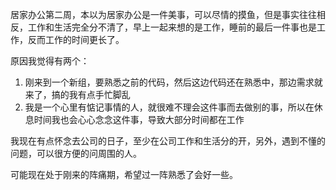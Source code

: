 居家办公第二周，本以为居家办公是一件美事，可以尽情的摸鱼，但是事实往往相反，工作和生活完全分不清了，早上一起来想的是工作，睡前的最后一件事也是工作，反而工作的时间更长了。

原因我觉得有两个：

1. 刚来到一个新组，要熟悉之前的代码，然后这边代码还在熟悉中，那边需求就来了，搞的我有点手忙脚乱
2. 我是一个心里有惦记事情的人，就很难不理会这件事而去做别的事，所以在休息时间我也会心心念念这件事，导致大部分时间都在工作

我现在有点怀念去公司的日子，至少在公司工作和生活分的开，另外，遇到不懂的问题，可以很方便的问周围的人。

可能现在处于刚来的阵痛期，希望过一阵熟悉了会好一些。
